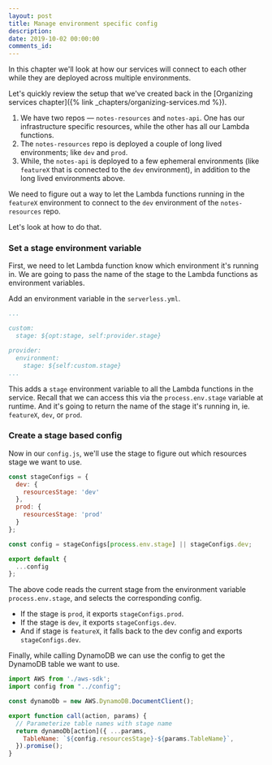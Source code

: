 ```yaml
---
layout: post
title: Manage environment specific config
description: 
date: 2019-10-02 00:00:00
comments_id: 
---
```


In this chapter we'll look at how our services will connect to each other while they are deployed across multiple environments.

Let's quickly review the setup that we've created back in the [Organizing services chapter]({% link _chapters/organizing-services.md %}).

1. We have two repos — `notes-resources` and `notes-api`. One has our infrastructure specific resources, while the other has all our Lambda functions.
2. The `notes-resources` repo is deployed a couple of long lived environments; like `dev` and `prod`.
3. While, the `notes-api` is deployed to a few ephemeral environments (like `featureX` that is connected to the `dev` environment), in addition to the long lived environments above.

We need to figure out a way to let the Lambda functions running in the `featureX` environment to connect to the `dev` environment of the `notes-resources` repo.

Let's look at how to do that.

### Set a stage environment variable

First, we need to let Lambda function know which environment it's running in. We are going to pass the name of the stage to the Lambda functions as environment variables.

Add an environment variable in the `serverless.yml`.

``` yml
...

custom:
  stage: ${opt:stage, self:provider.stage}

provider:
  environment:
    stage: ${self:custom.stage}
...
```

This adds a `stage` environment variable to all the Lambda functions in the service. Recall that we can access this via the `process.env.stage` variable at runtime. And it's going to return the name of the stage it's running in, ie. `featureX`, `dev`, or `prod`.

### Create a stage based config

Now in our `config.js`, we'll use the stage to figure out which resources stage we want to use.

``` js
const stageConfigs = {
  dev: {
    resourcesStage: 'dev'
  },
  prod: {
    resourcesStage: 'prod'
  }
};

const config = stageConfigs[process.env.stage] || stageConfigs.dev;

export default {
  ...config
};
```

The above code reads the current stage from the environment variable `process.env.stage`, and selects the corresponding config.

- If the stage is `prod`, it exports `stageConfigs.prod`.
- If the stage is `dev`, it exports `stageConfigs.dev`.
- And if stage is `featureX`, it falls back to the dev config and exports `stageConfigs.dev`.

Finally, while calling DynamoDB we can use the config to get the DynamoDB table we want to use.

``` js
import AWS from './aws-sdk';
import config from "../config";

const dynamoDb = new AWS.DynamoDB.DocumentClient();

export function call(action, params) {
  // Parameterize table names with stage name
  return dynamoDb[action]({ ...params,
    TableName: `${config.resourcesStage}-${params.TableName}`,
  }).promise();
}
```
